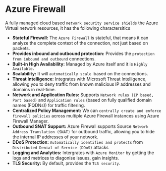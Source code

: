 # Azure Firewall

A fully managed cloud based `network security service shields` the Azure Virtual network resources, it has the following charactersitics
- **Stateful Firewall:** The `Azure Firewall` is stateful, that means it can analyze the complete context of the connection, not just based on packets.
- **Provides inbound and outbound protection:** Provides the `protection from inbound and outbound` connections.
- **Built-in High Availability:** Managed by Azure itself and it is `Highly Available.`
- **Scalability:** It will `automatically scale `based on the connections.
- **Threat Intelligence:** Integrates with Microsoft Threat Intelligence, allowing you to deny traffic from known malicious IP addresses and domains in real-time.
- **Network and Application Rules:** Supports `Network rules (IP based, Port based)` and `Application rules` (based on fully qualified domain names (FQDNs)) for traffic filtering.
- **Centralized Policy Management:** We can `centrally create and enforce firewall policies` across multiple Azure Firewall instances using Azure Firewall Manager.
- **Outbound SNAT Support:** Azure Firewall supports Source `Network Address Translation (SNAT)` for outbound traffic, allowing you to hide the internal IP addresses of your network.
- **DDoS Protection:** `Automatically identifies and protects` from `Distributed Denial of Service (DDoS)` attacks
- **Logging and Analytics:** Intergrates with `Azure Monitor` by getting the logs and metrices to diagonise issues, gain insights.
- **TLS Security:** By default, provides the `TLS security`.

